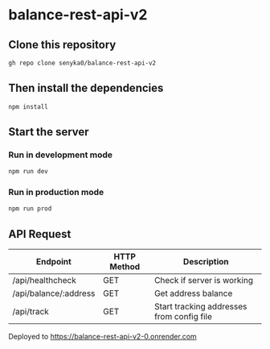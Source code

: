 # balance-rest-api-v2

## Clone this repository
```sh
gh repo clone senyka0/balance-rest-api-v2
```
## Then install the dependencies
```sh
npm install
```
## Start the server

### Run in development mode
```sh
npm run dev
```
### Run in production mode
```sh
npm run prod
```
## API Request
| Endpoint | HTTP Method | Description |
| ------ | ------ | ------ |
| /api/healthcheck	| GET |	Check if server is working |
| /api/balance/:address |	GET	| Get address balance |
| /api/track |	GET	| Start tracking addresses from config file |

Deployed to https://balance-rest-api-v2-0.onrender.com
